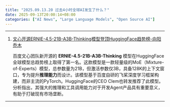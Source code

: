```yaml
---
title: "2025.09.13.20 过去4小时全球AI发生了什么？"
date: 2025-09-13T20:00:14+08:00
categories: ["AI News", "Large Language Models", "Open Source AI"]
---
```


---

1.  [文心开源ERNIE-4.5-21B-A3B-Thinking模型登顶HuggingFace趋势榜-向阳乔木](https://x.com/vista8/status/1966810908963037392)

    百度文心团队新开源的 **ERNIE-4.5-21B-A3B-Thinking** 模型在HuggingFace全球模型总趋势榜上取得了第一名。这款模型是一款轻量级的MoE（Mixture-of-Experts）模型，总参数量为21B，但激活参数仅3B，具备128K的上下文窗口，专为提升**推理能力**而设计。该模型基于百度自研的飞桨深度学习框架构建，而非主流的PyTorch。HuggingFace的CEO Clem也转发推荐了此模型。分析指出，其强大的推理和工具调用能力对于开发Agent产品具有重要意义，有助于打破现有市场垄断。

---